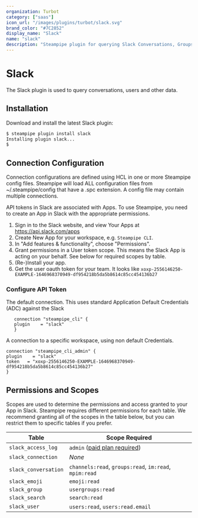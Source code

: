 ```yaml
---
organization: Turbot
category: ["saas"]
icon_url: "/images/plugins/turbot/slack.svg"
brand_color: "#7C2852"
display_name: "Slack"
name: "slack"
description: "Steampipe plugin for querying Slack Conversations, Groups, Users and other resources."
---
```


# Slack

The Slack plugin is used to query conversations, users and other data.

## Installation

Download and install the latest Slack plugin:

```bash
$ steampipe plugin install slack
Installing plugin slack...
$
```

## Connection Configuration

Connection configurations are defined using HCL in one or more Steampipe config files. Steampipe will load ALL configuration files from ~/.steampipe/config that have a .spc extension. A config file may contain multiple connections.

API tokens in Slack are associated with Apps. To use Steampipe, you need to
create an App in Slack with the appropriate permissions.

1. Sign in to the Slack website, and view Your Apps at https://api.slack.com/apps
2. Create New App for your workspace, e.g. `Steampipe CLI`.
3. In "Add features & functionality", choose "Permissions".
4. Grant permissions in a User token scope. This means the Slack App is acting on your behalf. See below for required scopes by table.
5. (Re-)Install your app.
6. Get the user oauth token for your team. It looks like `xoxp-2556146250-EXAMPLE-1646968370949-df954218b5da5b8614c85cc454136b27`

### Configure API Token

The default connection. This uses standard Application Default Credentials (ADC) against the Slack

```hcl
   connection "steampipe_cli" {
   plugin    = "slack"
   }
```

A connection to a specific workspace, using non default Credentials.
   ```hcl
   connection "steampipe_cli_admin" {
   plugin    = "slack"
   token   = "xoxp-2556146250-EXAMPLE-1646968370949-df954218b5da5b8614c85cc454136b27"
   }
   ```

## Permissions and Scopes

Scopes are used to determine the permissions and access granted to your App in Slack.
Steampipe requires different permissions for each table. We recommend granting all
of the scopes in the table below, but you can restrict them to specific tables if you
prefer.

| Table                | Scope Required                                                                                                   |
| -------------------- | ---------------------------------------------------------------------------------------------------------------- |
| `slack_access_log`   | `admin` ([paid plan required](https://slack.com/help/articles/360002084807-View-Access-Logs-for-your-workspace)) |
| `slack_connection`   | _None_                                                                                                           |
| `slack_conversation` | `channels:read`, `groups:read`, `im:read`, `mpim:read`                                                           |
| `slack_emoji`        | `emoji:read`                                                                                                     |
| `slack_group`        | `usergroups:read`                                                                                                |
| `slack_search`       | `search:read`                                                                                                    |
| `slack_user`         | `users:read`, `users:read.email`                                                                                 |
